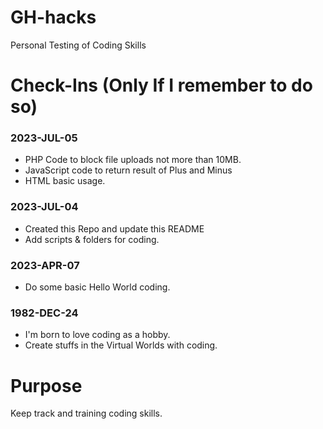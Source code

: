 # GH-hacks
Personal Testing of Coding Skills

# Check-Ins (Only If I remember to do so)

### 2023-JUL-05
- PHP Code to block file uploads not more than 10MB.
- JavaScript code to return result of Plus and Minus
- HTML basic usage.

### 2023-JUL-04 
- Created this Repo and update this README
- Add scripts & folders for coding.

### 2023-APR-07 
- Do some basic Hello World coding.

### 1982-DEC-24
- I'm born to love coding as a hobby.
- Create stuffs in the Virtual Worlds with coding.

# Purpose
Keep track and training coding skills.